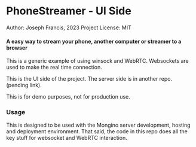 # PhoneStreamer - UI Side
Author: Joseph Francis, 2023
Project License: MIT

#### A easy way to stream your phone, another computer or streamer to a browser

This is a generic example of using winsock and WebRTC.  Websockets are used to make the real time connection.  

This is the UI side of the project.  The server side is in another repo. (pending link).

This is for demo purposes, not for production use.  

### Usage
This is designed to be used with the Mongino server development, hosting and deployment environment.  That said, the code in this repo does all the key stuff for websocket and WebRTC interaction.   

